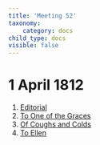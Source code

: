 ```yaml
---
title: 'Meeting 52'
taxonomy:
    category: docs
child_type: docs
visible: false
---
```


# 1 April 1812

1. [Editorial](editorial)
2. [To One of the Graces](graces)
3. [Of Coughs and Colds](coughs)
4. [To Ellen](ellen)
